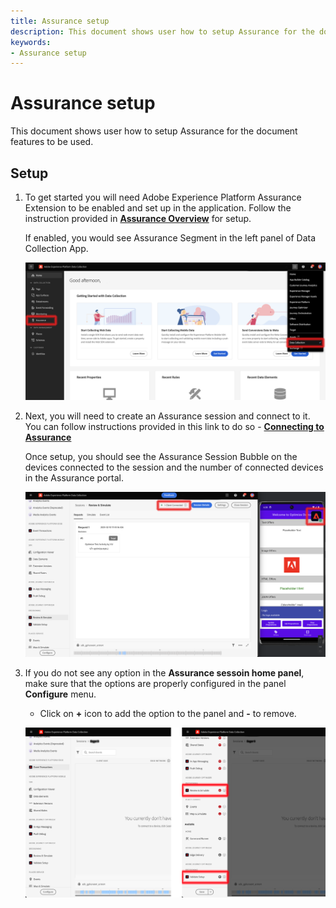 ```yaml
---
title: Assurance setup
description: This document shows user how to setup Assurance for the document features to be used.
keywords:
- Assurance setup
---
```


# Assurance setup

This document shows user how to setup Assurance for the document features to be used.

## Setup

1. To get started you will need Adobe Experience Platform Assurance Extension to be enabled and set up in the application. Follow the instruction provided in [**Assurance Overview**](../../home/base/assurance/index.md) for setup.

   If enabled, you would see Assurance Segment in the left panel of Data Collection App.

   ![](./assets/assurance-setup/assurance-enabled.png)
   
2. Next, you will need to create an Assurance session and connect to it. You can follow instructions provided in this link to do so - [**Connecting to Assurance**](https://experienceleague.adobe.com/en/docs/experience-platform/assurance/tutorials/using-assurance)

   Once setup, you should see the Assurance Session Bubble on the devices connected to the session and the number of connected devices in the Assurance portal. 

   ![](./assets/assurance-setup/assurance-connected.png)

3. If you do not see any option in the **Assurance sessoin home panel**, make sure that the options are properly configured in the panel **Configure** menu.
   * Click on **+** icon to add the option to the panel and **-** to remove.

   ![](./assets/assurance-setup/assurance-configure.png)
